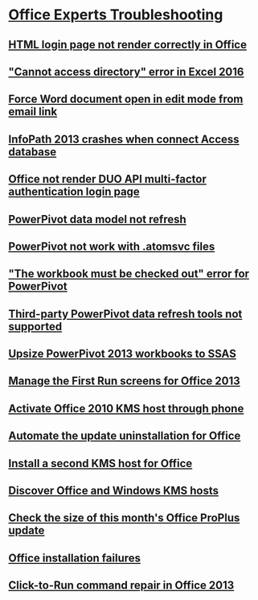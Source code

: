 # [Office Experts Troubleshooting](../office-experts.md)

## [HTML login page not render correctly in Office](../custom-html-login-page-not-render-correctly.md)

## ["Cannot access directory" error in Excel 2016](../cannot-access-directory-error-in-excel-2016.md)

## [Force Word document open in edit mode from email link](../force-word-document-to-open-in-edit-mode.md)

## [InfoPath 2013 crashes when connect Access database](../infopath-2013-crashes-when-connecting-to-access-database.md)

## [Office not render DUO API multi-factor authentication login page](../not-render-a-custom-duo-api-multi-factor-authentication-login-page.md)

## [PowerPivot data model not refresh](../powerpivot-data-model-does-not-refresh.md)

## [PowerPivot not work with .atomsvc files](../powerpivot-does-not-work-with-atomsvc-files.md)

## ["The workbook must be checked out" error for PowerPivot](../powerpivot-workbook-checked-out.md)

## [Third-party PowerPivot data refresh tools not supported](../third-party-powerpivot-data-refresh-tools-are-not-supported.md)

## [Upsize PowerPivot 2013 workbooks to SSAS](../upsize-powerpivot-2013-workbooks-to-sql-server-analysis-services.md)

## [Manage the First Run screens for Office 2013](../manage-office-2013-first-run-screens.md)

## [Activate Office 2010 KMS host through phone](../activate-office-2010-kms-host-via-phone-activation.md)

## [Automate the update uninstallation for Office ](../automate-uninstall-office-update.md)

## [Install a second KMS host for Office](../guidance-on-installing-a-second-kms-host-for-office.md)

## [Discover Office and Windows KMS hosts](../discover-remove-unauthorized-office-windows-kms-hosts.md)

## [Check the size of this month's Office ProPlus update](../how-big-was-this-months-office-proplus-update.md)

## [Office installation failures](../troubleshooting-office-installation-failures.md)

## [Click-to-Run command repair in Office 2013](../office-click-to-run-command-lines-to-automate-a-repair.md)